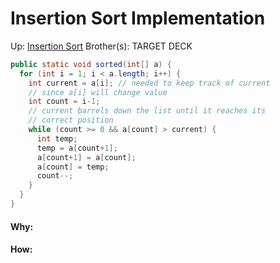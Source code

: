 # Insertion Sort Implementation

Up: [Insertion Sort](insertion_sort)
Brother(s):
TARGET DECK

```Java
public static void sorted(int[] a) {  
  for (int i = 1; i < a.length; i++) {  
    int current = a[i]; // needed to keep track of current
    // since a[i] will change value 
    int count = i-1;  
    // current barrels down the list until it reaches its
    // correct position
    while (count >= 0 && a[count] > current) {  
      int temp;  
      temp = a[count+1];  
      a[count+1] = a[count];  
      a[count] = temp;  
      count--;  
    }  
  }  
}
```



































#### Why:
#### How:









